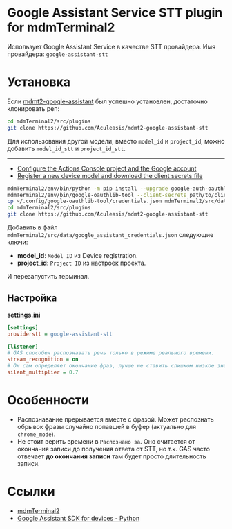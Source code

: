 # Google Assistant Service STT plugin for mdmTerminal2
Использует Google Assistant Service в качестве STT провайдера. Имя провайдера: `google-assistant-stt`

# Установка
Если [mdmt2-google-assistant](https://github.com/Aculeasis/mdmt2-google-assistant) был успешно установлен,
 достаточно клонировать реп:
```bash
cd mdmTerminal2/src/plugins
git clone https://github.com/Aculeasis/mdmt2-google-assistant-stt
```
Для использования другой модели, вместо `model_id` и `project_id`, можно добавить `model_id_stt` и `project_id_stt`.

---

- [Configure the Actions Console project and the Google account](https://developers.google.com/assistant/sdk/guides/service/python/embed/config-dev-project-and-account)
- [Register a new device model and download the client secrets file](https://developers.google.com/assistant/sdk/guides/service/python/embed/register-device)

```bash
mdmTerminal2/env/bin/python -m pip install --upgrade google-auth-oauthlib[tool] google-assistant-grpc
mdmTerminal2/env/bin/google-oauthlib-tool --client-secrets path/to/client_secret_<client-id>.json --scope https://www.googleapis.com/auth/assistant-sdk-prototype --save --headless
cp ~/.config/google-oauthlib-tool/credentials.json mdmTerminal2/src/data/google_assistant_credentials.json
cd mdmTerminal2/src/plugins
git clone https://github.com/Aculeasis/mdmt2-google-assistant-stt
```
Добавить в файл `mdmTerminal2/src/data/google_assistant_credentials.json` следующие ключи:
- **model_id**:  `Model ID` из Device registration.
- **project_id**: `Project ID` из настроек проекта.

И перезапустить терминал.

## Настройка
**settings.ini**
```ini
[settings]
providerstt = google-assistant-stt

[listener]
# GAS способен распознавать речь только в режиме реального времени.
stream_recognition = on
# Он сам определяет окончание фраз, лучше не ставить слишком низкое значение.
silent_multiplier = 0.7
```

# Особенности
- Распознавание прерывается вместе с фразой.
Может распознать обрывок фразы случайно попавшей в буфер (актуально для `chrome_mode`).
- Не стоит верить времени в `Распознано за`. Оно считается от окончания записи до получения ответа от STT,
но т.к. GAS часто отвечает **до окончания записи** там будет просто длительность записи.

# Ссылки
- [mdmTerminal2](https://github.com/Aculeasis/mdmTerminal2)
- [Google Assistant SDK for devices - Python](https://github.com/googlesamples/assistant-sdk-python)
